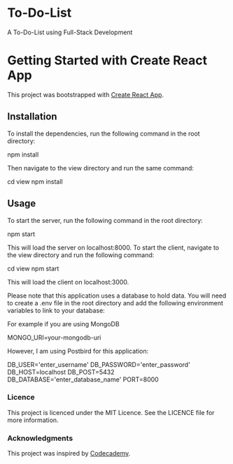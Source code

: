 # To-Do-List
A To-Do-List using Full-Stack Development

# Getting Started with Create React App

This project was bootstrapped with [Create React App](https://github.com/facebook/create-react-app).

## Installation

To install the dependencies, run the following command in the root directory:

npm install

Then navigate to the view directory and run the same command:

cd view
npm install

## Usage

To start the server, run the following command in the root directory:

npm start

This will load the server on localhost:8000. To start the client, navigate to the view directory and run the following command:

cd view
npm start

This will load the client on localhost:3000.

Please note that this application uses a database to hold data. You will need to create a .env file in the root directory and add the following environment variables to link to your database:

For example if you are using MongoDB 

MONGO_URI=your-mongodb-uri

However, I am using Postbird for this application:

DB_USER='enter_username'
DB_PASSWORD='enter_password'
DB_HOST=localhost
DB_POST=5432
DB_DATABASE='enter_database_name'
PORT=8000

### Licence

This project is licenced under the MIT Licence. See the LICENCE file for more information.

### Acknowledgments

This project was inspired by [Codecademy](https://www.codecademy.com/learn).
